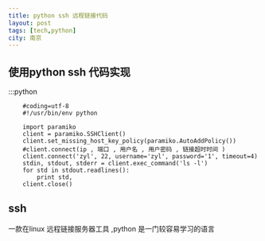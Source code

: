 ```yaml
---
title: python ssh 远程链接代码  
layout: post  
tags: [tech,python]  
city: 南京
---
```




使用python  ssh 代码实现
--------------------

:::python 
        
        #coding=utf-8
        #!/usr/bin/env python
        
        import paramiko
        client = paramiko.SSHClient()
        client.set_missing_host_key_policy(paramiko.AutoAddPolicy())
        #client.connect(ip , 端口 , 用户名 , 用户密码 , 链接超时时间 )
        client.connect('zyl', 22, username='zyl', password='1', timeout=4)
        stdin, stdout, stderr = client.exec_command('ls -l')
        for std in stdout.readlines():
            print std,
        client.close()

ssh
------------
一款在linux 远程链接服务器工具  ,python 是一门较容易学习的语言  